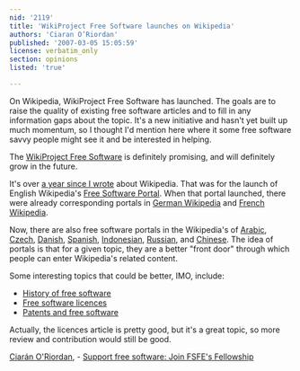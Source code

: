 ```yaml
---
nid: '2119'
title: 'WikiProject Free Software launches on Wikipedia'
authors: 'Ciaran O’Riordan'
published: '2007-03-05 15:05:59'
license: verbatim_only
section: opinions
listed: 'true'

---
```

  On  Wikipedia, WikiProject Free  Software has launched.  The goals are to raise the quality of  existing free software articles and to fill in any information gaps about  the topic.  It's a new initiative and hasn't yet built up much  momentum, so I thought I'd mention here where it some free software  savvy people might see it and be interested in helping.


<!--break-->


The [WikiProject Free  Software](http://en.wikipedia.org/wiki/WP:WPFS) is definitely promising, and will definitely grow in the future.

  It's  over [a  year since I wrote](http://www.fsfe.org/en/fellows/ciaran/ciaran_s_free_software_notes/free_software_portal_on_wikipedia) about Wikipedia.  That was for the launch of  English  Wikipedia's [Free  Software Portal](http://en.wikipedia.org/wiki/Portal:Free_software).  When that portal launched, there were already  corresponding portals  in [German  Wikipedia](http://de.wikipedia.org/wiki/Portal:Freie_Software)  and [French  Wikipedia](http://fr.wikipedia.org/wiki/Portail:Logiciels_libres).

  Now, there are also free software portals in the  Wikipedia's  of [Arabic](http://ar.wikipedia.org/wiki/%D8%A8%D9%88%D8%A7%D8%A8%D8%A9:%D8%A8%D8%B1%D9%85%D8%AC%D9%8A%D8%A7%D8%AA_%D8%AD%D8%B1%D8%A9),  [Czech](http://cs.wikipedia.org/wiki/Port%C3%A1l:Svobodn%C3%BD_software),  [Danish](http://da.wikipedia.org/wiki/Portal:Fri_software),  [Spanish](http://es.wikipedia.org/wiki/Portal:Software_libre),  [Indonesian](http://id.wikipedia.org/wiki/Portal:Free_Software),  [Russian](http://ru.wikipedia.org/wiki/%D0%9F%D0%BE%D1%80%D1%82%D0%B0%D0%BB:%D0%A1%D0%B2%D0%BE%D0%B1%D0%BE%D0%B4%D0%BD%D0%BE%D0%B5_%D0%BF%D1%80%D0%BE%D0%B3%D1%80%D0%B0%D0%BC%D0%BC%D0%BD%D0%BE%D0%B5_%D0%BE%D0%B1%D0%B5%D1%81%D0%BF%D0%B5%D1%87%D0%B5%D0%BD%D0%B8%D0%B5),  and [Chinese](http://zh.wikipedia.org/wiki/Portal:%E8%87%AA%E7%94%B1%E8%BB%9F%E9%AB%94).  The idea of portals is that for a given topic, they are a better  "front door" through which people can enter Wikipedia's  related content.

  Some interesting topics that could be better, IMO, include:


*   [History  of free software](http://en.wikipedia.org/wiki/History_of_free_software)
*   [Free  software licences](http://en.wikipedia.org/wiki/Free_software_licences)
*   [Patents  and free software](http://en.wikipedia.org/wiki/Patents_and_free_software)

  Actually, the licences article is pretty good, but it's  a great topic, so more review and contribution would still be good.

[Ciarán O'Riordan](http://ciaran.compsoc.com/), - [Support free software: Join FSFE's Fellowship](http://fsfe.org/join)

